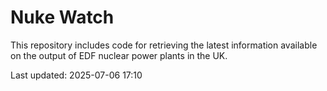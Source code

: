 # Nuke Watch

This repository includes code for retrieving the latest information available on the output of EDF nuclear power plants in the UK.

Last updated: 2025-07-06 17:10